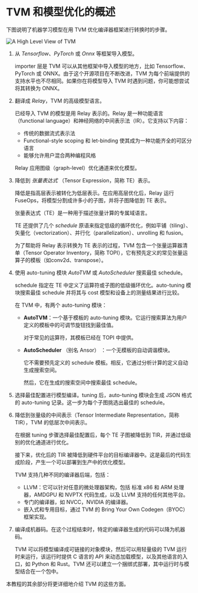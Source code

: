 # TVM 和模型优化的概述

下图说明了机器学习模型在用 TVM 优化编译器框架进行转换时的步骤。

![A High Level View of TVM](https://tvm.apache.org/images/tutorial/overview.png)

1. 从 *Tensorflow*、*PyTorch* 或 *Onnx* 等框架导入模型。

   importer 层是 TVM 可以从其他框架中导入模型的地方，比如 Tensorflow、PyTorch 或 ONNX。由于这个开源项目在不断改进，TVM 为每个前端提供的支持水平也不尽相同。如果你在将模型导入 TVM 时遇到问题，你可能想尝试将其转换为 ONNX。

2. 翻译成 *Relay*，TVM 的高级模型语言。

   已经导入 TVM 的模型是用 Relay 表示的。Relay 是一种功能语言（functional language）和神经网络的中间表示法（IR）。它支持以下内容：

   - 传统的数据流式表示法
   - Functional-style scoping 和 let-binding 使其成为一种功能齐全的可区分语言
   - 能够允许用户混合两种编程风格

   Relay 应用图级（graph-level）优化通道来优化模型。

3. 降低到 *张量表达式* （Tensor Expression，简称 TE）表示。

   降低是指高层表示被转化为低层表示。在应用高层优化后，Relay 运行 FuseOps，将模型分割成许多小的子图，并将子图降低到 TE 表示。

   张量表达式（TE）是一种用于描述张量计算的专属域语言。

   TE 还提供了几个 *schedule* 原语来指定低级的循环优化，例如平铺（tiling）、矢量化（vectorization）、并行化（parallelization）、unrolling 和 fusion。

   为了帮助将 Relay 表示转换为 TE 表示的过程，TVM 包含一个张量运算器清单（Tensor Operator Inventory，简称 TOPI），它有预先定义的常见张量运算子的模板（如conv2d、transpose）。

4. 使用 auto-tuning 模块 *AutoTVM* 或 *AutoScheduler* 搜索最佳 schedule。

   schedule 指定在 TE 中定义了运算符或子图的低级循环优化。auto-tuning 模块搜索最佳 schedule 并将其与 cost 模型和设备上的测量结果进行比较。

   在 TVM 中，有两个 auto-tuning 模块：

   - **AutoTVM**：一个基于模板的 auto-tuning 模块。它运行搜索算法为用户定义的模板中的可调节旋钮找到最佳值。

      对于常见的运算符，其模板已经在 TOPI 中提供。

   - **AutoScheduler** （别名 Ansor） ：一个无模板的自动调谐模块。

      它不需要预先定义的 schedule 模板。相反，它通过分析计算的定义自动生成搜索空间。

      然后，它在生成的搜索空间中搜索最佳 schedule。

5. 选择最佳配置进行模型编译。tuning 后，auto-tuning 模块会生成 JSON 格式的 auto-tuning 记录。这一步为每个子图挑选出最佳的 schedule。

6. 降低到张量级的中间表示（Tensor Intermediate Representation，简称 TIR），TVM 的低层次中间表示。

   在根据 tuning 步骤选择最佳配置后，每个 TE 子图被降低到 TIR，并通过低级别的优化通道进行优化。

   接下来，优化后的 TIR 被降低到硬件平台的目标编译器中。这是最后的代码生成阶段，产生一个可以部署到生产中的优化模型。
   
   TVM 支持几种不同的编译器后端，包括：

   - LLVM：它可以针对任意的微处理器架构，包括 标准 x86 和 ARM 处理器，AMDGPU 和 NVPTX 代码生成，以及 LLVM 支持的任何其他平台。
   - 专门的编译器，如 NVCC，NVIDIA 的编译器。
   - 嵌入式和专用目标，通过 TVM 的 Bring Your Own Codegen（BYOC）框架实现。

7. 编译成机器码。在这个过程结束时，特定的编译器生成的代码可以降为机器码。

   TVM 可以将模型编译成可链接的对象模块，然后可以用轻量级的 TVM 运行时来运行，该运行时提供 C 语言的 API 来动态加载模型，以及其他语言的入口，如 Python 和 Rust。TVM 还可以建立一个捆绑式部署，其中运行时与模型结合在一个包中。

本教程的其余部分将更详细地介绍 TVM 的这些方面。

